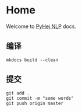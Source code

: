 # Home

Welcome to [PyHej NLP](#) docs.

## 编译
```
mkdocs build --clean
```

## 提交
```
git add .
git commit -m "some words"
git push origin master
```
